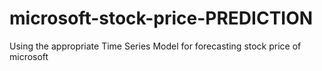 # microsoft-stock-price-PREDICTION
Using the appropriate Time Series Model for forecasting stock price of microsoft
